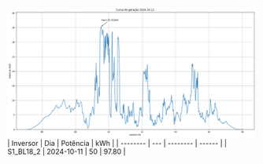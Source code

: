 ![My Image](11_10_2024-S1_BL18_2.png)
| Inversor | Dia | Potência | kWh    |
| -------- | --- | -------- | ------ |
| S1_BL18_2       | 2024-10-11  | 50       | 97.80 |